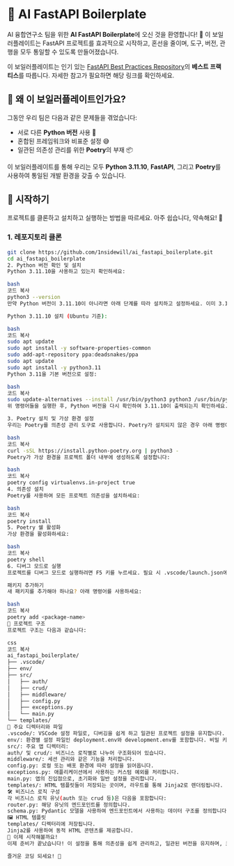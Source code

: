 # 🚀 AI FastAPI Boilerplate

AI 융합연구소 팀을 위한 **AI FastAPI Boilerplate**에 오신 것을 환영합니다! 🎉 이 보일러플레이트는 FastAPI 프로젝트를 효과적으로 시작하고, 혼선을 줄이며, 도구, 버전, 관행을 모두 통일할 수 있도록 만들어졌습니다.

이 보일러플레이트는 인기 있는 [FastAPI Best Practices Repository](https://github.com/zhanymkanov/fastapi-best-practices)의 **베스트 프랙티스**를 따릅니다. 자세한 참고가 필요하면 해당 링크를 확인하세요.

## 🤔 왜 이 보일러플레이트인가요?

그동안 우리 팀은 다음과 같은 문제들을 겪었습니다:

- 서로 다른 **Python 버전** 사용 🤯
- 혼합된 프레임워크와 비표준 설정 😅
- 일관된 의존성 관리를 위한 **Poetry**의 부재 📦

이 보일러플레이트를 통해 우리는 모두 **Python 3.11.10**, **FastAPI**, 그리고 **Poetry**를 사용하여 통일된 개발 환경을 갖출 수 있습니다.

## 🚀 시작하기

프로젝트를 클론하고 설치하고 실행하는 방법을 따르세요. 아주 쉽습니다, 약속해요! 🤞

### 1. **레포지토리 클론**

```bash
git clone https://github.com/1nsidewill/ai_fastapi_boilerplate.git
cd ai_fastapi_boilerplate
2. Python 버전 확인 및 설치
Python 3.11.10을 사용하고 있는지 확인하세요:

bash
코드 복사
python3 --version
만약 Python 버전이 3.11.10이 아니라면 아래 단계를 따라 설치하고 설정하세요. 이미 3.11.10이라면 이 단계를 건너뛰세요:

Python 3.11.10 설치 (Ubuntu 기준):

bash
코드 복사
sudo apt update
sudo apt install -y software-properties-common
sudo add-apt-repository ppa:deadsnakes/ppa
sudo apt update
sudo apt install -y python3.11
Python 3.11을 기본 버전으로 설정:

bash
코드 복사
sudo update-alternatives --install /usr/bin/python3 python3 /usr/bin/python3.11 1
위 명령어들을 실행한 후, Python 버전을 다시 확인하여 3.11.10이 출력되는지 확인하세요.

3. Poetry 설치 및 가상 환경 설정
우리는 Poetry를 의존성 관리 도구로 사용합니다. Poetry가 설치되지 않은 경우 아래 명령어로 설치하세요 (이미 설치되어 있다면 이 단계는 건너뛰세요):

bash
코드 복사
curl -sSL https://install.python-poetry.org | python3 -
Poetry가 가상 환경을 프로젝트 폴더 내부에 생성하도록 설정합니다:

bash
코드 복사
poetry config virtualenvs.in-project true
4. 의존성 설치
Poetry를 사용하여 모든 프로젝트 의존성을 설치하세요:

bash
코드 복사
poetry install
5. Poetry 쉘 활성화
가상 환경을 활성화하세요:

bash
코드 복사
poetry shell
6. 디버그 모드로 실행
프로젝트를 디버그 모드로 실행하려면 F5 키를 누르세요. 필요 시 .vscode/launch.json에서 포트를 수정할 수 있습니다.

패키지 추가하기
새 패키지를 추가해야 하나요? 아래 명령어를 사용하세요:

bash
코드 복사
poetry add <package-name>
📂 프로젝트 구조
프로젝트 구조는 다음과 같습니다:

css
코드 복사
ai_fastapi_boilerplate/
├── .vscode/
├── env/
├── src/
│   ├── auth/
│   ├── crud/
│   ├── middleware/
│   ├── config.py
│   ├── exceptions.py
│   └── main.py
└── templates/
📌 주요 디렉터리와 파일
.vscode/: VSCode 설정 파일로, 디버깅을 쉽게 하고 일관된 프로젝트 설정을 유지합니다.
env/: 환경별 설정 파일인 deployment.env와 development.env를 포함합니다. 비밀 키와 설정은 .env 파일로 작성하고, .gitignore에 등록하세요.
src/: 주요 앱 디렉터리:
auth/ 및 crud/: 비즈니스 로직별로 나누어 구조화되어 있습니다.
middleware/: 세션 관리와 같은 기능을 처리합니다.
config.py: 로컬 또는 배포 환경에 따라 설정을 읽어옵니다.
exceptions.py: 애플리케이션에서 사용하는 커스텀 예외를 처리합니다.
main.py: 앱의 진입점으로, 초기화와 일반 설정을 관리합니다.
templates/: HTML 템플릿들이 저장되는 곳이며, 라우트를 통해 Jinja2로 렌더링됩니다.
🛠️ 비즈니스 로직 구성
각 비즈니스 로직 유닛(auth 또는 crud 등)은 다음을 포함합니다:
router.py: 해당 유닛의 엔드포인트를 정의합니다.
schema.py: Pydantic 모델을 사용하여 엔드포인트에서 사용하는 데이터 구조를 정의합니다.
🖼️ HTML 템플릿
templates/ 디렉터리에 저장됩니다.
Jinja2를 사용하여 동적 HTML 콘텐츠를 제공합니다.
🎉 이제 시작해볼까요!
이제 준비가 끝났습니다! 이 설정을 통해 의존성을 쉽게 관리하고, 일관된 버전을 유지하며, 코드를 효과적으로 구성할 수 있습니다. 더 자세한 내용이 필요하면 베스트 프랙티스 레포지터리를 참고하거나 저에게 연락하세요!

즐거운 코딩 되세요! 🚀
